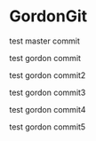 # GordonGit


test master commit

test gordon commit

test gordon commit2

test gordon commit3

test gordon commit4

test gordon commit5